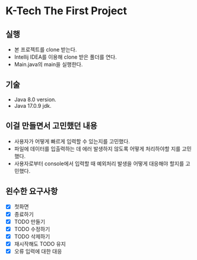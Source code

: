# K-Tech The First Project
## 실행
- 본 프로젝트를 clone 받는다.
- Intellij IDEA를 이용해 clone 받은 풀더를 연다.
- Main.java의 main을 실행한다.

## 기술
- Java 8.0 version.
- Java 17.0.9 jdk.

## 이걸 만들면서 고민했던 내용
- 사용자가 어떻게 빠르게 입력할 수 있는지를 고민했다.
- 파일에 데이터를 입출력하는 데 에러 발생하지 않도록 어떻게 처리하야할 지를 
고민했다.
- 사용자로부터 console에서 입력할 때 예외처리 발생을 어떻게
대응해야 할지를 고민했다.

## 왼수한 요구사항
- [x] 첫화면
- [x] 종료하기
- [x] TODO 만들기
- [x] TODO 수정하기
- [x] TODO 삭제하기
- [x] 재시작해도 TODO 유지
- [x] 오류 입력에 대한 대응
